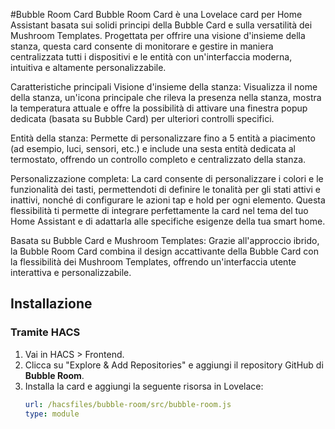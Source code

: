 #Bubble Room Card
Bubble Room Card è una Lovelace card per Home Assistant basata sui solidi principi della Bubble Card e sulla versatilità dei Mushroom Templates. Progettata per offrire una visione d'insieme della stanza, questa card consente di monitorare e gestire in maniera centralizzata tutti i dispositivi e le entità con un'interfaccia moderna, intuitiva e altamente personalizzabile.

Caratteristiche principali
Visione d'insieme della stanza:
Visualizza il nome della stanza, un'icona principale che rileva la presenza nella stanza, mostra la temperatura attuale e offre la possibilità di attivare una finestra popup dedicata (basata su Bubble Card) per ulteriori controlli specifici.

Entità della stanza:
Permette di personalizzare fino a 5 entità a piacimento (ad esempio, luci, sensori, etc.) e include una sesta entità dedicata al termostato, offrendo un controllo completo e centralizzato della stanza.

Personalizzazione completa:
La card consente di personalizzare i colori e le funzionalità dei tasti, permettendoti di definire le tonalità per gli stati attivi e inattivi, nonché di configurare le azioni tap e hold per ogni elemento. Questa flessibilità ti permette di integrare perfettamente la card nel tema del tuo Home Assistant e di adattarla alle specifiche esigenze della tua smart home.

Basata su Bubble Card e Mushroom Templates:
Grazie all'approccio ibrido, la Bubble Room Card combina il design accattivante della Bubble Card con la flessibilità dei Mushroom Templates, offrendo un'interfaccia utente interattiva e personalizzabile.

## Installazione

### Tramite HACS
1. Vai in HACS > Frontend.
2. Clicca su "Explore & Add Repositories" e aggiungi il repository GitHub di **Bubble Room**.
3. Installa la card e aggiungi la seguente risorsa in Lovelace:
   ```yaml
   url: /hacsfiles/bubble-room/src/bubble-room.js
   type: module

